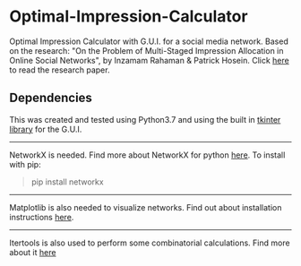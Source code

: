 # Optimal-Impression-Calculator

Optimal Impression Calculator with G.U.I. for a social media network. Based on the research: "On the Problem of Multi-Staged Impression Allocation in Online Social Networks", by Inzamam Rahaman &amp; Patrick Hosein. Click [here](https://link.springer.com/chapter/10.1007/978-3-319-89932-9_4) to read the research paper.

## Dependencies

This was created and tested using Python3.7 and using the built in [tkinter library](https://wiki.python.org/moin/TkInter) for the G.U.I.

---

NetworkX is needed. Find more about NetworkX for python [here](https://networkx.github.io/documentation/stable/index.html). To install with pip:

> pip install networkx

---

Matplotlib is also needed to visualize networks. Find out about installation instructions [here](https://matplotlib.org/users/installing.html).

---

Itertools is also used to perform some combinatorial calculations. Find more about it [here](https://docs.python.org/3/library/itertools.html)
